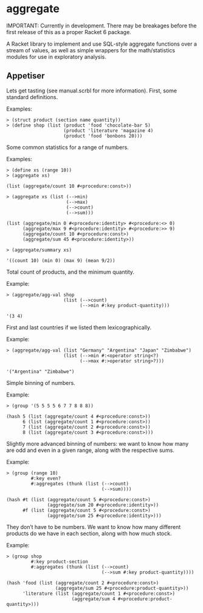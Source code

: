 aggregate
=========

IMPORTANT: Currently in development. There may be breakages before the
first release of this as a proper Racket 6 package.

A Racket library to implement and use SQL-style aggregate functions over a stream of values, as well as simple wrappers for the math/statistics modules for use in exploratory analysis.

Appetiser
---------

Lets get tasting (see manual.scrbl for more information). First, some standard definitions.

Examples:

    > (struct product (section name quantity))
    > (define shop (list (product 'food 'chocolate-bar 5)
                         (product 'literature 'magazine 4)
                         (product 'food 'bonbons 20)))

Some common statistics for a range of numbers.

Examples:

    > (define xs (range 10))
    > (aggregate xs)

    (list (aggregate/count 10 #<procedure:const>))

    > (aggregate xs (list (-->min)
                          (-->max)
                          (-->count)
                          (-->sum)))

    (list (aggregate/min 0 #<procedure:identity> #<procedure:<> 0)
          (aggregate/max 9 #<procedure:identity> #<procedure:>> 9)
          (aggregate/count 10 #<procedure:const>)
          (aggregate/sum 45 #<procedure:identity>))

    > (aggregate/summary xs)

    '((count 10) (min 0) (max 9) (mean 9/2))

Total count of products, and the minimum quantity.

Example:

    > (aggregate/agg-val shop
                         (list (-->count)
                               (-->min #:key product-quantity)))

    '(3 4)

First and last countries if we listed them lexicographically.

Example:

    > (aggregate/agg-val (list "Germany" "Argentina" "Japan" "Zimbabwe")
                         (list (-->min #:<operator string<?)
                               (-->max #:>operator string>?)))

    '("Argentina" "Zimbabwe")

Simple binning of numbers.

Example:

    > (group '(5 5 5 5 6 7 7 8 8 8))

    (hash 5 (list (aggregate/count 4 #<procedure:const>))
          6 (list (aggregate/count 1 #<procedure:const>))
          7 (list (aggregate/count 2 #<procedure:const>))
          8 (list (aggregate/count 3 #<procedure:const>)))

Slightly more advanced binning of numbers: we want to know how many are odd and even in a given range, along with the respective sums.

Example:

    > (group (range 10)
             #:key even?
             #:aggregates (thunk (list (-->count)
                                       (-->sum))))

    (hash #t (list (aggregate/count 5 #<procedure:const>)
                   (aggregate/sum 20 #<procedure:identity>))
          #f (list (aggregate/count 5 #<procedure:const>)
                   (aggregate/sum 25 #<procedure:identity>)))

They don’t have to be numbers. We want to know how many different products do we have in each section, along with how much stock.

Example:

    > (group shop
             #:key product-section
             #:aggregates (thunk (list (-->count)
                                       (-->sum #:key product-quantity))))

    (hash 'food (list (aggregate/count 2 #<procedure:const>)
                      (aggregate/sum 25 #<procedure:product-quantity>))
          'literature (list (aggregate/count 1 #<procedure:const>)
                            (aggregate/sum 4 #<procedure:product-quantity>)))
